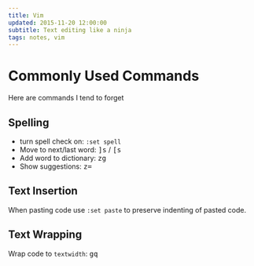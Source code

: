```yaml
---
title: Vim
updated: 2015-11-20 12:00:00
subtitle: Text editing like a ninja
tags: notes, vim
---
```


# Commonly Used Commands

Here are commands I tend to forget

## Spelling ##

* turn spell check on: `:set spell`
* Move to next/last word: <kbd>]</kbd><kbd>s</kbd> / <kbd>[</kbd><kbd>s</kbd>
* Add word to dictionary: <kbd>z</kbd><kbd>g</kbd>
* Show suggestions: <kbd>z</kbd><kbd>=</kbd>

## Text Insertion ##

When pasting code use `:set paste` to preserve indenting of pasted code.

## Text Wrapping ##

Wrap code to `textwidth`: <kbd>g</kbd><kbd>q</kbd>
